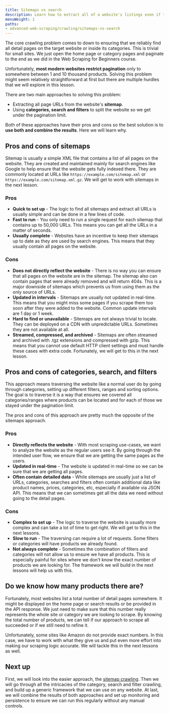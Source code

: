 ```yaml
---
title: Sitemaps vs search
description: Learn how to extract all of a website's listings even if they limit the number of results pages. 
menuWeight: 1
paths:
- advanced-web-scraping/crawling/sitemaps-vs-search
---
```


The core crawling problem comes to down to ensuring that we reliably find all detail pages on the target website or inside its categories. This is trivial for small sites. We just open the home page or category pages and paginate to the end as we did in the Web Scraping for Beginners course.

Unfortunately, **most modern websites restrict pagination** only to somewhere between 1 and 10 thousand products. Solving this problem might seem relatively straightforward at first but there are multiple hurdles that we will explore in this lesson.

There are two main approaches to solving this problem:

- Extracting all page URLs from the website's **sitemap**.
- Using **categories, search and filters** to split the website so we get under the pagination limit.

Both of these approaches have their pros and cons so the best solution is to **use both and combine the results**. Here we will learn why.

## Pros and cons of sitemaps

Sitemap is usually a simple XML file that contains a list of all pages on the website. They are created and maintained mainly for search engines like Google to help ensure that the website gets fully indexed there. They are commonly located at URLs like `https://example.com/sitemap.xml` or `https://example.com/sitemap.xml.gz`. We will get to work with sitemaps in the next lesson.

### Pros

- **Quick to set up** - The logic to find all sitemaps and extract all URLs is usually simple and can be done in a few lines of code.
- **Fast to run** - You only need to run a single request for each sitemap that contains up to 50,000 URLs. This means you can get all the URLs in a matter of seconds.
- **Usually complete** - Websites have an incentive to keep their sitemaps up to date as they are used by search engines. This means that they usually contain all pages on the website.

### Cons

- **Does not directly reflect the website** - There is no way you can ensure that all pages on the website are in the sitemap. The sitemap also can contain pages that were already removed and will return 404s. This is a major downside of sitemaps which prevents us from using them as the only source of URLs.
- **Updated in intervals** - Sitemaps are usually not updated in real-time. This means that you might miss some pages if you scrape them too soon after they were added to the website. Common update intervals are 1 day or 1 week.
- **Hard to find or unavailable** - Sitemaps are not always trivial to locate. They can be deployed on a CDN with unpredictable URLs. Sometimes they are not available at all.
- **Streamed, compressed, and archived** - Sitemaps are often streamed and archived with .tgz extensions and compressed with gzip. This means that you cannot use default HTTP client settings and must handle these cases with extra code. Fortunately, we will get to this in the next lesson.

## Pros and cons of categories, search, and filters

This approach means traversing the website like a normal user do by going through categories, setting up different filters, ranges and sorting options. The goal is to traverse it is a way that ensures we covered all categories/ranges where products can be located and for each of those we stayed under the pagination limit.

The pros and cons of this approach are pretty much the opposite of the sitemaps approach.

### Pros

- **Directly reflects the website** - With most scraping use-cases, we want to analyze the website as the regular users see it. By going through the intended user flow, we ensure that we are getting the same pages as the users.
- **Updated in real-time** - The website is updated in real-time so we can be sure that we are getting all pages.
- **Often contain detailed data** - While sitemaps are usually just a list of URLs, categories, searches and filters often contain additional data like product names, prices, categories, etc, especially if available via JSON API. This means that we can sometimes get all the data we need without going to the detail pages.

### Cons

- **Complex to set up** - The logic to traverse the website is usually more complex and can take a lot of time to get right. We will get to this in the next lessons.
- **Slow to run** - The traversing can require a lot of requests. Some filters or categories will have products we already found.
- **Not always complete** - Sometimes the combination of filters and categories will not allow us to ensure we have all products. This is especially painful for sites where we don't know the exact number of products we are looking for. The framework we will build in the next lessons will help us with this.

## Do we know how many products there are?

Fortunately, most websites list a total number of detail pages somewhere. It might be displayed on the home page or search results or be provided in the API response. We just need to make sure that this number really represents the whole site or category we are looking to scrape. By knowing the total number of products, we can tell if our approach to scrape all succeeded or if we still need to refine it.

Unfortunately, some sites like Amazon do not provide exact numbers. In this case, we have to work with what they give us and put even more effort into making our scraping logic accurate. We will tackle this in the next lessons as well.

## [](#next) Next up

First, we will look into the easier approach, the [sitemap crawling](./crawling-sitemaps.md). Then we will go through all the intricacies of the category, search and filter crawling, and build up a generic framework that we can use on any website. At last, we will combine the results of both approaches and set up monitoring and persistence to ensure we can run this regularly without any manual controls.
